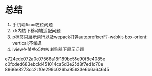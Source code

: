 # 总结

1. 手机端fixed定位问题
2. x5内核下移动端适配问题
3. p标签只展示两行以及wepack打包autoprefixer时-webkit-box-orient: vertical;不编译
4. iview在某些x5内核浏览器下展示问题

e724ede072a0c07566a18f189bc55e90f8e4085e
c0fcded683ebc1d451014ca5d3e25d8f7ed1c70e
8966e8273cc2cf0e299c026ba95633e6b6a64645
